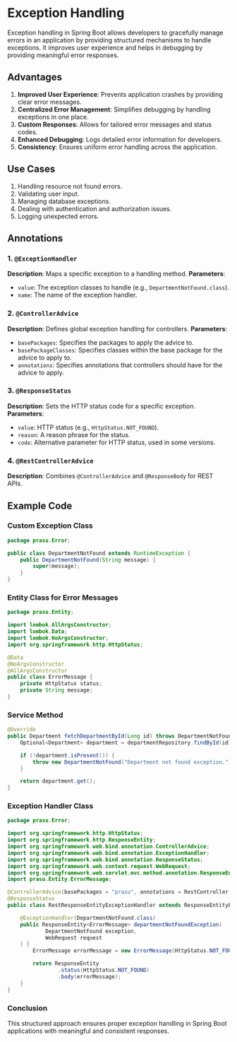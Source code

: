 # Exception Handling
Exception handling in Spring Boot allows developers to gracefully manage errors in an application by providing structured mechanisms to handle exceptions. It improves user experience and helps in debugging by providing meaningful error responses.

## Advantages
1. **Improved User Experience**: Prevents application crashes by providing clear error messages.
2. **Centralized Error Management**: Simplifies debugging by handling exceptions in one place.
3. **Custom Responses**: Allows for tailored error messages and status codes.
4. **Enhanced Debugging**: Logs detailed error information for developers.
5. **Consistency**: Ensures uniform error handling across the application.

## Use Cases
1. Handling resource not found errors.
2. Validating user input.
3. Managing database exceptions.
4. Dealing with authentication and authorization issues.
5. Logging unexpected errors.

## Annotations

### 1. `@ExceptionHandler`
**Description**: Maps a specific exception to a handling method.
**Parameters**:
- `value`: The exception classes to handle (e.g., `DepartmentNotFound.class`).
- `name`: The name of the exception handler.

### 2. `@ControllerAdvice`
**Description**: Defines global exception handling for controllers.
**Parameters**:
- `basePackages`: Specifies the packages to apply the advice to.
- `basePackageClasses`: Specifies classes within the base package for the advice to apply to.
- `annotations`: Specifies annotations that controllers should have for the advice to apply.

### 3. `@ResponseStatus`
**Description**: Sets the HTTP status code for a specific exception.
**Parameters**:
- `value`: HTTP status (e.g., `HttpStatus.NOT_FOUND`).
- `reason`: A reason phrase for the status.
- `code`: Alternative parameter for HTTP status, used in some versions.

### 4. `@RestControllerAdvice`
**Description**: Combines `@ControllerAdvice` and `@ResponseBody` for REST APIs.

## Example Code

### Custom Exception Class
```java
package prasu.Error;

public class DepartmentNotFound extends RuntimeException {
    public DepartmentNotFound(String message) {
        super(message);
    }
}
```

### Entity Class for Error Messages
```java
package prasu.Entity;

import lombok.AllArgsConstructor;
import lombok.Data;
import lombok.NoArgsConstructor;
import org.springframework.http.HttpStatus;

@Data
@NoArgsConstructor
@AllArgsConstructor
public class ErrorMessage {
    private HttpStatus status;
    private String message;
}
```

### Service Method
```java
@Override
public Department fetchDepartmentById(Long id) throws DepartmentNotFound {
    Optional<Department> department = departmentRepository.findById(id);

    if (!department.isPresent()) {
        throw new DepartmentNotFound("Department not found exception.");
    }

    return department.get();
}
```

### Exception Handler Class
```java
package prasu.Error;

import org.springframework.http.HttpStatus;
import org.springframework.http.ResponseEntity;
import org.springframework.web.bind.annotation.ControllerAdvice;
import org.springframework.web.bind.annotation.ExceptionHandler;
import org.springframework.web.bind.annotation.ResponseStatus;
import org.springframework.web.context.request.WebRequest;
import org.springframework.web.servlet.mvc.method.annotation.ResponseEntityExceptionHandler;
import prasu.Entity.ErrorMessage;

@ControllerAdvice(basePackages = "prasu", annotations = RestController.class)
@ResponseStatus
public class RestResponseEntityExceptionHandler extends ResponseEntityExceptionHandler {

    @ExceptionHandler(DepartmentNotFound.class)
    public ResponseEntity<ErrorMessage> departmentNotFoundException(
            DepartmentNotFound exception,
            WebRequest request
    ) {
        ErrorMessage errorMessage = new ErrorMessage(HttpStatus.NOT_FOUND, exception.getMessage());

        return ResponseEntity
                .status(HttpStatus.NOT_FOUND)
                .body(errorMessage);
    }
}
```

### Conclusion
This structured approach ensures proper exception handling in Spring Boot applications with meaningful and consistent responses.
